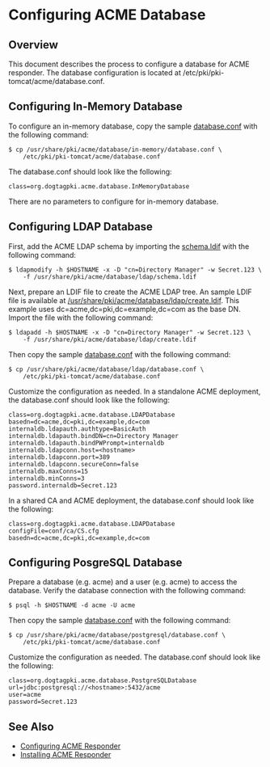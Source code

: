 Configuring ACME Database
=========================

## Overview

This document describes the process to configure a database for ACME responder.
The database configuration is located at /etc/pki/pki-tomcat/acme/database.conf.

## Configuring In-Memory Database

To configure an in-memory database, copy the sample [database.conf](../../../base/acme/database/in-memory/database.conf) with the following command:

```
$ cp /usr/share/pki/acme/database/in-memory/database.conf \
    /etc/pki/pki-tomcat/acme/database.conf
```

The database.conf should look like the following:

```
class=org.dogtagpki.acme.database.InMemoryDatabase
```

There are no parameters to configure for in-memory database.

## Configuring LDAP Database

First, add the ACME LDAP schema by importing the [schema.ldif](../../../base/acme/database/ldap/schema.ldif) with the following command:

```
$ ldapmodify -h $HOSTNAME -x -D "cn=Directory Manager" -w Secret.123 \
    -f /usr/share/pki/acme/database/ldap/schema.ldif
```

Next, prepare an LDIF file to create the ACME LDAP tree.
An sample LDIF file is available at [/usr/share/pki/acme/database/ldap/create.ldif](../../../base/acme/database/ldap/create.ldif).
This example uses dc=acme,dc=pki,dc=example,dc=com as the base DN.
Import the file with the following command:

```
$ ldapadd -h $HOSTNAME -x -D "cn=Directory Manager" -w Secret.123 \
    -f /usr/share/pki/acme/database/ldap/create.ldif
```

Then copy the sample [database.conf](../../../base/acme/database/ldap/database.conf) with the following command:

```
$ cp /usr/share/pki/acme/database/ldap/database.conf \
    /etc/pki/pki-tomcat/acme/database.conf
```

Customize the configuration as needed. In a standalone ACME deployment, the database.conf should look like the following:

```
class=org.dogtagpki.acme.database.LDAPDatabase
basedn=dc=acme,dc=pki,dc=example,dc=com
internaldb.ldapauth.authtype=BasicAuth
internaldb.ldapauth.bindDN=cn=Directory Manager
internaldb.ldapauth.bindPWPrompt=internaldb
internaldb.ldapconn.host=<hostname>
internaldb.ldapconn.port=389
internaldb.ldapconn.secureConn=false
internaldb.maxConns=15
internaldb.minConns=3
password.internaldb=Secret.123
```

In a shared CA and ACME deployment, the database.conf should look like the following:

```
class=org.dogtagpki.acme.database.LDAPDatabase
configFile=conf/ca/CS.cfg
basedn=dc=acme,dc=pki,dc=example,dc=com
```

## Configuring PosgreSQL Database

Prepare a database (e.g. acme) and a user (e.g. acme) to access the database.
Verify the database connection with the following command:

```
$ psql -h $HOSTNAME -d acme -U acme
```

Then copy the sample [database.conf](../../../base/acme/database/postgresql/database.conf) with the following command:

```
$ cp /usr/share/pki/acme/database/postgresql/database.conf \
    /etc/pki/pki-tomcat/acme/database.conf
```

Customize the configuration as needed. The database.conf should look like the following:

```
class=org.dogtagpki.acme.database.PostgreSQLDatabase
url=jdbc:postgresql://<hostname>:5432/acme
user=acme
password=Secret.123
```

## See Also

* [Configuring ACME Responder](https://www.dogtagpki.org/wiki/Configuring_ACME_Responder)
* [Installing ACME Responder](Installing_ACME_Responder.md)
